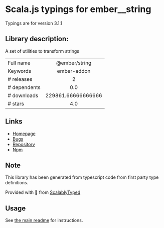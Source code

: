 
# Scala.js typings for ember__string

Typings are for version 3.1.1

## Library description:
A set of utilities to transform strings

|                    |                 |
| ------------------ | :-------------: |
| Full name          | @ember/string |
| Keywords           | ember-addon |
| # releases         | 2 |
| # dependents       | 0.0 |
| # downloads        | 229861.66666666666 |
| # stars            | 4.0 |

## Links
- [Homepage](https://github.com/emberjs/ember-string#readme)
- [Bugs](https://github.com/emberjs/ember-string/issues)
- [Repository](https://github.com/emberjs/ember-string)
- [Npm](https://www.npmjs.com/package/%40ember%2Fstring)
    


## Note
This library has been generated from typescript code from first party type definitions.

Provided with :purple_heart: from [ScalablyTyped](https://github.com/oyvindberg/ScalablyTyped)

## Usage
See [the main readme](../../readme.md) for instructions.


